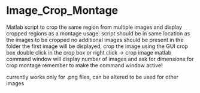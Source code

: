 # Image_Crop_Montage
Matlab script to crop the same region from multiple images and display cropped regions as a montage
usage: script should be in same location as the images to be cropped
no additional images should be present in the folder
the first image will be displayed, crop the image using the GUI crop box
double click in the crop box or right click -> crop image
matlab command window will display number of images and ask for dimensions
for crop montage
remember to make the command window active! 

currently works only for .png files, can be altered to be used for other images

